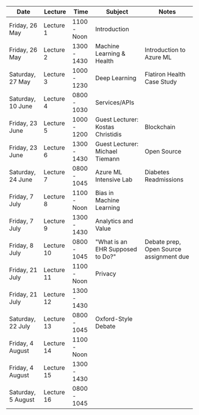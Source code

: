 Date | Lecture | Time | Subject | Notes
---- | ------- | ---- | ------- | -----
Friday, 26 May | Lecture 1 | 1100 - Noon | Introduction
Friday, 26 May | Lecture 2 | 1300 - 1430 | Machine Learning & Health | Introduction to Azure ML
Saturday, 27 May | Lecture 3 | 1000 - 1230 | Deep Learning | Flatiron Health Case Study
Saturday, 10 June | Lecture 4 |0800 - 1030 | Services/APIs | 
Friday, 23 June | Lecture 5 | 1000 - 1200 | Guest Lecturer: Kostas Christidis | Blockchain
Friday, 23 June | Lecture 6 | 1300 - 1430 | Guest Lecturer: Michael Tiemann | Open Source
Saturday, 24 June | Lecture 7 | 0800 - 1045 | Azure ML Intensive Lab | Diabetes Readmissions
Friday, 7 July | Lecture 8 | 1100 - Noon | Bias in Machine Learning
Friday, 7 July | Lecture 9 | 1300 - 1430 | Analytics and Value
Friday, 8 July | Lecture 10 | 0800 - 1045 | "What is an EHR Supposed to Do?" | Debate prep, Open Source assignment due
Friday, 21 July | Lecture 11 | 1100 - Noon | Privacy
Friday, 21 July | Lecture 12 | 1300 - 1430 | 
Saturday, 22 July | Lecture 13 | 0800 - 1045 | Oxford-Style Debate | 
Friday, 4 August | Lecture 14 | 1100 - Noon |
Friday, 4 August | Lecture 15 | 1300 - 1430 | 
Saturday, 5 August | Lecture 16 | 0800 - 1045 |
